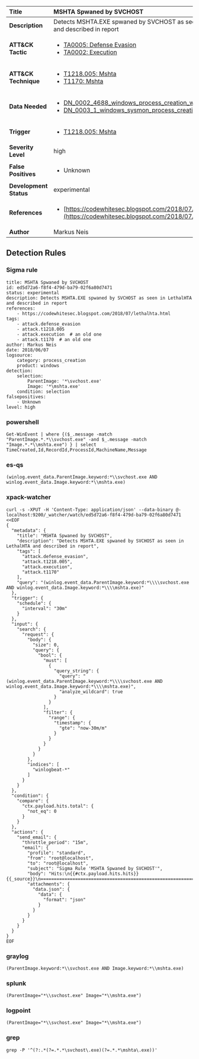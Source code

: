 | Title                    | MSHTA Spwaned by SVCHOST       |
|:-------------------------|:------------------|
| **Description**          | Detects MSHTA.EXE spwaned by SVCHOST as seen in LethalHTA and described in report |
| **ATT&amp;CK Tactic**    |  <ul><li>[TA0005: Defense Evasion](https://attack.mitre.org/tactics/TA0005)</li><li>[TA0002: Execution](https://attack.mitre.org/tactics/TA0002)</li></ul>  |
| **ATT&amp;CK Technique** | <ul><li>[T1218.005: Mshta](https://attack.mitre.org/techniques/T1218/005)</li><li>[T1170: Mshta](https://attack.mitre.org/techniques/T1170)</li></ul>  |
| **Data Needed**          | <ul><li>[DN_0002_4688_windows_process_creation_with_commandline](../Data_Needed/DN_0002_4688_windows_process_creation_with_commandline.md)</li><li>[DN_0003_1_windows_sysmon_process_creation](../Data_Needed/DN_0003_1_windows_sysmon_process_creation.md)</li></ul>  |
| **Trigger**              | <ul><li>[T1218.005: Mshta](../Triggers/T1218.005.md)</li></ul>  |
| **Severity Level**       | high |
| **False Positives**      | <ul><li>Unknown</li></ul>  |
| **Development Status**   | experimental |
| **References**           | <ul><li>[https://codewhitesec.blogspot.com/2018/07/lethalhta.html](https://codewhitesec.blogspot.com/2018/07/lethalhta.html)</li></ul>  |
| **Author**               | Markus Neis |


## Detection Rules

### Sigma rule

```
title: MSHTA Spwaned by SVCHOST
id: ed5d72a6-f8f4-479d-ba79-02f6a80d7471
status: experimental
description: Detects MSHTA.EXE spwaned by SVCHOST as seen in LethalHTA and described in report
references:
    - https://codewhitesec.blogspot.com/2018/07/lethalhta.html
tags:
    - attack.defense_evasion
    - attack.t1218.005
    - attack.execution  # an old one
    - attack.t1170  # an old one
author: Markus Neis
date: 2018/06/07
logsource:
    category: process_creation
    product: windows
detection:
    selection:
        ParentImage: '*\svchost.exe'
        Image: '*\mshta.exe'
    condition: selection
falsepositives:
    - Unknown
level: high

```





### powershell
    
```
Get-WinEvent | where {($_.message -match "ParentImage.*.*\\svchost.exe" -and $_.message -match "Image.*.*\\mshta.exe") } | select TimeCreated,Id,RecordId,ProcessId,MachineName,Message
```


### es-qs
    
```
(winlog.event_data.ParentImage.keyword:*\\svchost.exe AND winlog.event_data.Image.keyword:*\\mshta.exe)
```


### xpack-watcher
    
```
curl -s -XPUT -H 'Content-Type: application/json' --data-binary @- localhost:9200/_watcher/watch/ed5d72a6-f8f4-479d-ba79-02f6a80d7471 <<EOF
{
  "metadata": {
    "title": "MSHTA Spwaned by SVCHOST",
    "description": "Detects MSHTA.EXE spwaned by SVCHOST as seen in LethalHTA and described in report",
    "tags": [
      "attack.defense_evasion",
      "attack.t1218.005",
      "attack.execution",
      "attack.t1170"
    ],
    "query": "(winlog.event_data.ParentImage.keyword:*\\\\svchost.exe AND winlog.event_data.Image.keyword:*\\\\mshta.exe)"
  },
  "trigger": {
    "schedule": {
      "interval": "30m"
    }
  },
  "input": {
    "search": {
      "request": {
        "body": {
          "size": 0,
          "query": {
            "bool": {
              "must": [
                {
                  "query_string": {
                    "query": "(winlog.event_data.ParentImage.keyword:*\\\\svchost.exe AND winlog.event_data.Image.keyword:*\\\\mshta.exe)",
                    "analyze_wildcard": true
                  }
                }
              ],
              "filter": {
                "range": {
                  "timestamp": {
                    "gte": "now-30m/m"
                  }
                }
              }
            }
          }
        },
        "indices": [
          "winlogbeat-*"
        ]
      }
    }
  },
  "condition": {
    "compare": {
      "ctx.payload.hits.total": {
        "not_eq": 0
      }
    }
  },
  "actions": {
    "send_email": {
      "throttle_period": "15m",
      "email": {
        "profile": "standard",
        "from": "root@localhost",
        "to": "root@localhost",
        "subject": "Sigma Rule 'MSHTA Spwaned by SVCHOST'",
        "body": "Hits:\n{{#ctx.payload.hits.hits}}{{_source}}\n================================================================================\n{{/ctx.payload.hits.hits}}",
        "attachments": {
          "data.json": {
            "data": {
              "format": "json"
            }
          }
        }
      }
    }
  }
}
EOF

```


### graylog
    
```
(ParentImage.keyword:*\\svchost.exe AND Image.keyword:*\\mshta.exe)
```


### splunk
    
```
(ParentImage="*\\svchost.exe" Image="*\\mshta.exe")
```


### logpoint
    
```
(ParentImage="*\\svchost.exe" Image="*\\mshta.exe")
```


### grep
    
```
grep -P '^(?:.*(?=.*.*\svchost\.exe)(?=.*.*\mshta\.exe))'
```



